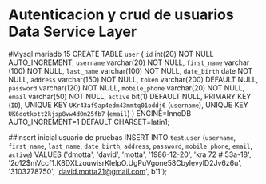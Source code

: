 # Autenticacion y crud de usuarios Data Service Layer 
#Mysql mariadb 15
CREATE TABLE `user` (
  `id` int(20) NOT NULL AUTO_INCREMENT,
  `username` varchar(20) NOT NULL,
  `first_name` varchar (100) NOT NULL, 
  `last_name` varchar(100) NOT NULL, 
  `date_birth` date NOT NULL, 
  `address` varchar(150) NOT NULL, 
  `token` varchar(200) DEFAULT NULL, 
  `password` varchar(120) NOT NULL,
  `mobile_phone` varchar(20) NOT NULL,
  `email` varchar(50) NOT NULL,
  `active` bit(1) DEFAULT NULL,
  PRIMARY KEY (`ID`),
  UNIQUE KEY `UKr43af9ap4edm43mmtq01oddj6` (`username`),
  UNIQUE KEY `UK6dotkott2kjsp8vw4d0m25fb7` (`email`)
) ENGINE=InnoDB AUTO_INCREMENT=1 DEFAULT CHARSET=latin1;

##insert inicial usuario de pruebas
INSERT INTO `test`.`user` (`username`, `first_name`, `last_name`, `date_birth`, `address`, `password`, `mobile_phone`, `email`, `active`) VALUES ('dmotta', 'david', 'motta', '1986-12-20', 'kra 72 # 53a-18', '$2a$12$mVccf1.K8DXLzouwisrKlelpO.UgPuVgone58CbylevylD2Jv6z6u', '3103278750', 'david.motta21@gmail.com', b'1');

